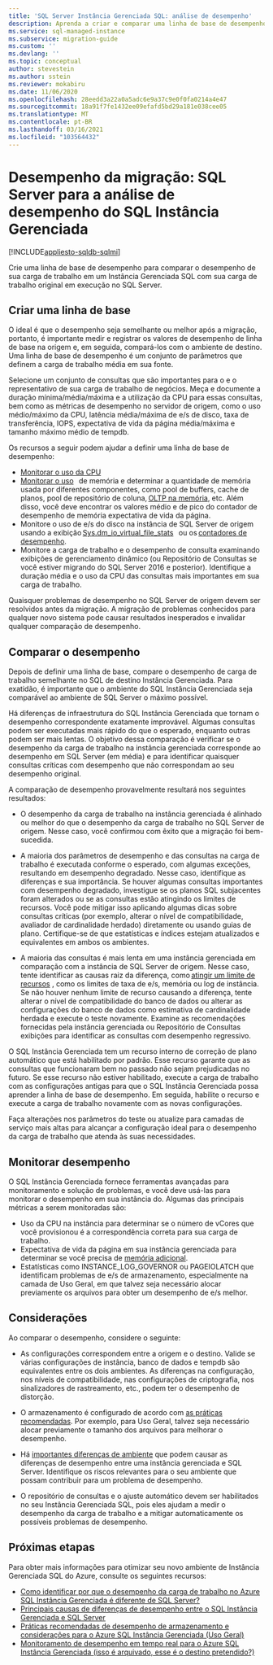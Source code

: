 ```yaml
---
title: 'SQL Server Instância Gerenciada SQL: análise de desempenho'
description: Aprenda a criar e comparar uma linha de base de desempenho ao migrar seus bancos de dados SQL Server para o SQL Instância Gerenciada do Azure.
ms.service: sql-managed-instance
ms.subservice: migration-guide
ms.custom: ''
ms.devlang: ''
ms.topic: conceptual
author: stevestein
ms.author: sstein
ms.reviewer: mokabiru
ms.date: 11/06/2020
ms.openlocfilehash: 28eedd3a22a0a5adc6e9a37c9e0f0fa0214a4e47
ms.sourcegitcommit: 18a91f7fe1432ee09efafd5bd29a181e038cee05
ms.translationtype: MT
ms.contentlocale: pt-BR
ms.lasthandoff: 03/16/2021
ms.locfileid: "103564432"
---
```

# <a name="migration-performance-sql-server-to-sql-managed-instance-performance-analysis"></a>Desempenho da migração: SQL Server para a análise de desempenho do SQL Instância Gerenciada
[!INCLUDE[appliesto-sqldb-sqlmi](../../includes/appliesto-sqlmi.md)]

Crie uma linha de base de desempenho para comparar o desempenho de sua carga de trabalho em um Instância Gerenciada SQL com sua carga de trabalho original em execução no SQL Server. 

## <a name="create-a-baseline"></a>Criar uma linha de base

O ideal é que o desempenho seja semelhante ou melhor após a migração, portanto, é importante medir e registrar os valores de desempenho de linha de base na origem e, em seguida, compará-los com o ambiente de destino. Uma linha de base de desempenho é um conjunto de parâmetros que definem a carga de trabalho média em sua fonte. 

Selecione um conjunto de consultas que são importantes para o e o representativo de sua carga de trabalho de negócios. Meça e documente a duração mínima/média/máxima e a utilização da CPU para essas consultas, bem como as métricas de desempenho no servidor de origem, como o uso médio/máximo da CPU, latência média/máxima de e/s de disco, taxa de transferência, IOPS, expectativa de vida da página média/máxima e tamanho máximo médio de tempdb. 

Os recursos a seguir podem ajudar a definir uma linha de base de desempenho: 

   - [Monitorar o uso da CPU ](https://techcommunity.microsoft.com/t5/azure-sql-database/monitor-cpu-usage-on-sql-server-and-azure-sql/ba-p/680777#M131)
   - [Monitorar o uso](/sql/relational-databases/performance-monitor/monitor-memory-usage)   de memória e determinar a quantidade de memória usada por diferentes componentes, como pool de buffers, cache de planos, pool de repositório de coluna, [OLTP na memória](/sql/relational-databases/in-memory-oltp/monitor-and-troubleshoot-memory-usage), etc. Além disso, você deve encontrar os valores médio e de pico do contador de desempenho de memória expectativa de vida da página. 
   - Monitore o uso de e/s do disco na instância de SQL Server de origem usando a exibição [Sys.dm_io_virtual_file_stats](/sql/relational-databases/system-dynamic-management-views/sys-dm-io-virtual-file-stats-transact-sql)   ou os [contadores de desempenho](/sql/relational-databases/performance-monitor/monitor-disk-usage). 
   - Monitore a carga de trabalho e o desempenho de consulta examinando exibições de gerenciamento dinâmico (ou Repositório de Consultas se você estiver migrando do SQL Server 2016 e posterior). Identifique a duração média e o uso da CPU das consultas mais importantes em sua carga de trabalho. 

Quaisquer problemas de desempenho no SQL Server de origem devem ser resolvidos antes da migração. A migração de problemas conhecidos para qualquer novo sistema pode causar resultados inesperados e invalidar qualquer comparação de desempenho. 


## <a name="compare-performance"></a>Comparar o desempenho 

Depois de definir uma linha de base, compare o desempenho de carga de trabalho semelhante no SQL de destino Instância Gerenciada. Para exatidão, é importante que o ambiente do SQL Instância Gerenciada seja comparável ao ambiente de SQL Server o máximo possível. 

Há diferenças de infraestrutura do SQL Instância Gerenciada que tornam o desempenho correspondente exatamente improvável. Algumas consultas podem ser executadas mais rápido do que o esperado, enquanto outras podem ser mais lentas. O objetivo dessa comparação é verificar se o desempenho da carga de trabalho na instância gerenciada corresponde ao desempenho em SQL Server (em média) e para identificar quaisquer consultas críticas com desempenho que não correspondam ao seu desempenho original. 

A comparação de desempenho provavelmente resultará nos seguintes resultados: 

- O desempenho da carga de trabalho na instância gerenciada é alinhado ou melhor do que o desempenho da carga de trabalho no SQL Server de origem. Nesse caso, você confirmou com êxito que a migração foi bem-sucedida. 

- A maioria dos parâmetros de desempenho e das consultas na carga de trabalho é executada conforme o esperado, com algumas exceções, resultando em desempenho degradado. Nesse caso, identifique as diferenças e sua importância. Se houver algumas consultas importantes com desempenho degradado, investigue se os planos SQL subjacentes foram alterados ou se as consultas estão atingindo os limites de recursos. Você pode mitigar isso aplicando algumas dicas sobre consultas críticas (por exemplo, alterar o nível de compatibilidade, avaliador de cardinalidade herdado) diretamente ou usando guias de plano. Certifique-se de que estatísticas e índices estejam atualizados e equivalentes em ambos os ambientes. 

- A maioria das consultas é mais lenta em uma instância gerenciada em comparação com a instância de SQL Server de origem. Nesse caso, tente identificar as causas raiz da diferença, como [atingir um limite de recursos](../../managed-instance/resource-limits.md#service-tier-characteristics) , como os limites de taxa de e/s, memória ou log de instância. Se não houver nenhum limite de recurso causando a diferença, tente alterar o nível de compatibilidade do banco de dados ou alterar as configurações do banco de dados como estimativa de cardinalidade herdada e execute o teste novamente. Examine as recomendações fornecidas pela instância gerenciada ou Repositório de Consultas exibições para identificar as consultas com desempenho regressivo. 

O SQL Instância Gerenciada tem um recurso interno de correção de plano automático que está habilitado por padrão. Esse recurso garante que as consultas que funcionaram bem no passado não sejam prejudicadas no futuro. Se esse recurso não estiver habilitado, execute a carga de trabalho com as configurações antigas para que o SQL Instância Gerenciada possa aprender a linha de base de desempenho. Em seguida, habilite o recurso e execute a carga de trabalho novamente com as novas configurações. 

Faça alterações nos parâmetros do teste ou atualize para camadas de serviço mais altas para alcançar a configuração ideal para o desempenho da carga de trabalho que atenda às suas necessidades. 

## <a name="monitor-performance"></a>Monitorar desempenho 

O SQL Instância Gerenciada fornece ferramentas avançadas para monitoramento e solução de problemas, e você deve usá-las para monitorar o desempenho em sua instância do. Algumas das principais métricas a serem monitoradas são: 

- Uso da CPU na instância para determinar se o número de vCores que você provisionou é a correspondência correta para sua carga de trabalho. 
- Expectativa de vida da página em sua instância gerenciada para determinar se você precisa de [memória adicional](https://techcommunity.microsoft.com/t5/azure-sql-database/do-you-need-more-memory-on-azure-sql-managed-instance/ba-p/563444).
-  Estatísticas como INSTANCE_LOG_GOVERNOR ou PAGEIOLATCH que identificam problemas de e/s de armazenamento, especialmente na camada de Uso Geral, em que talvez seja necessário alocar previamente os arquivos para obter um desempenho de e/s melhor. 


## <a name="considerations"></a>Considerações  

Ao comparar o desempenho, considere o seguinte: 

- As configurações correspondem entre a origem e o destino. Valide se várias configurações de instância, banco de dados e tempdb são equivalentes entre os dois ambientes. As diferenças na configuração, nos níveis de compatibilidade, nas configurações de criptografia, nos sinalizadores de rastreamento, etc., podem ter o desempenho de distorção. 

- O armazenamento é configurado de acordo com [as práticas recomendadas](https://techcommunity.microsoft.com/t5/datacat/storage-performance-best-practices-and-considerations-for-azure/ba-p/305525). Por exemplo, para Uso Geral, talvez seja necessário alocar previamente o tamanho dos arquivos para melhorar o desempenho. 

- Há [importantes diferenças de ambiente](https://azure.microsoft.com/blog/key-causes-of-performance-differences-between-sql-managed-instance-and-sql-server/) que podem causar as diferenças de desempenho entre uma instância gerenciada e SQL Server. Identifique os riscos relevantes para o seu ambiente que possam contribuir para um problema de desempenho. 

- O repositório de consultas e o ajuste automático devem ser habilitados no seu Instância Gerenciada SQL, pois eles ajudam a medir o desempenho da carga de trabalho e a mitigar automaticamente os possíveis problemas de desempenho. 



## <a name="next-steps"></a>Próximas etapas

Para obter mais informações para otimizar seu novo ambiente de Instância Gerenciada SQL do Azure, consulte os seguintes recursos: 

- [Como identificar por que o desempenho da carga de trabalho no Azure SQL Instância Gerenciada é diferente de SQL Server?](https://medium.com/azure-sqldb-managed-instance/what-to-do-when-azure-sql-managed-instance-is-slower-than-sql-server-dd39942aaadd)
- [Principais causas de diferenças de desempenho entre o SQL Instância Gerenciada e SQL Server](https://azure.microsoft.com/blog/key-causes-of-performance-differences-between-sql-managed-instance-and-sql-server/)
- [Práticas recomendadas de desempenho de armazenamento e considerações para o Azure SQL Instância Gerenciada (Uso Geral)](https://techcommunity.microsoft.com/t5/datacat/storage-performance-best-practices-and-considerations-for-azure/ba-p/305525)
- [Monitoramento de desempenho em tempo real para o Azure SQL Instância Gerenciada (isso é arquivado, esse é o destino pretendido?)](/archive/blogs/sqlcat/real-time-performance-monitoring-for-azure-sql-database-managed-instance)